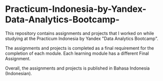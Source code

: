 # Practicum-Indonesia-by-Yandex-Data-Analytics-Bootcamp-
This repository contains assignments and projects that I worked on while studying at the Practicum Indonesia by Yandex "Data Analytics Bootcamp".

The assignments and projects is completed as a final requirement for the completion of each module. Each learning module has a different Final Assignment.

Overall, the assignments and projects is published in Bahasa Indonesia (Indonesian).
